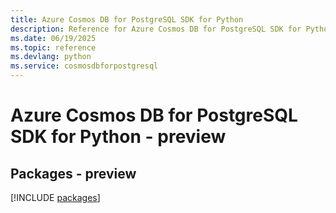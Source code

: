 ```yaml
---
title: Azure Cosmos DB for PostgreSQL SDK for Python
description: Reference for Azure Cosmos DB for PostgreSQL SDK for Python
ms.date: 06/19/2025
ms.topic: reference
ms.devlang: python
ms.service: cosmosdbforpostgresql
---
```

# Azure Cosmos DB for PostgreSQL SDK for Python - preview
## Packages - preview
[!INCLUDE [packages](cosmos-db-for-postgresql-index.md)]